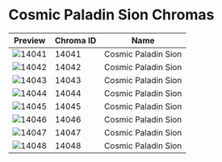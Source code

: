 # Cosmic Paladin Sion Chromas



| Preview | Chroma ID | Name |
|---------|-----------|------|
| ![14041](https://raw.communitydragon.org/latest/plugins/rcp-be-lol-game-data/global/default/v1/champion-chroma-images/14/14041.png) | 14041 | Cosmic Paladin Sion |
| ![14042](https://raw.communitydragon.org/latest/plugins/rcp-be-lol-game-data/global/default/v1/champion-chroma-images/14/14042.png) | 14042 | Cosmic Paladin Sion |
| ![14043](https://raw.communitydragon.org/latest/plugins/rcp-be-lol-game-data/global/default/v1/champion-chroma-images/14/14043.png) | 14043 | Cosmic Paladin Sion |
| ![14044](https://raw.communitydragon.org/latest/plugins/rcp-be-lol-game-data/global/default/v1/champion-chroma-images/14/14044.png) | 14044 | Cosmic Paladin Sion |
| ![14045](https://raw.communitydragon.org/latest/plugins/rcp-be-lol-game-data/global/default/v1/champion-chroma-images/14/14045.png) | 14045 | Cosmic Paladin Sion |
| ![14046](https://raw.communitydragon.org/latest/plugins/rcp-be-lol-game-data/global/default/v1/champion-chroma-images/14/14046.png) | 14046 | Cosmic Paladin Sion |
| ![14047](https://raw.communitydragon.org/latest/plugins/rcp-be-lol-game-data/global/default/v1/champion-chroma-images/14/14047.png) | 14047 | Cosmic Paladin Sion |
| ![14048](https://raw.communitydragon.org/latest/plugins/rcp-be-lol-game-data/global/default/v1/champion-chroma-images/14/14048.png) | 14048 | Cosmic Paladin Sion |